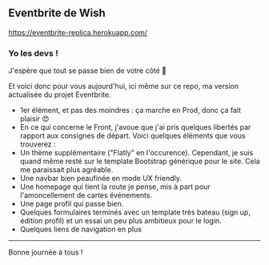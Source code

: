 ## Eventbrite de Wish

https://eventbrite-replica.herokuapp.com/


### Yo les devs !

J'espère que tout se passe bien de votre côté 🙂

Et voici donc pour vous aujourd'hui, ici même sur ce repo, ma version actualisée du projet Eventbrite.

- 1er élément, et pas des moindres : ça marche en Prod, donc ça fait plaisir 😍
- En ce qui concerne le Front, j'avoue que j'ai pris quelques libertés par rapport aux consignes de départ. Voici quelques éléments que vous trouverez :
 - Un thème supplémentaire ("Flatly" en l'occurence). Cependant, je suis quand même resté sur le template Bootstrap générique pour le site. Cela me paraissait plus agréable.
 - Une navbar bien peaufinée en mode UX friendly.
 - Une homepage qui tient la route je pense, mis à part pour l'amoncellement de cartes événements.
 - Une page profil qui passe bien.
 - Quelques formulaires terminés avec un template très bateau (sign up, édition profil) et un essai un peu plus ambitieux pour le login.
 - Quelques liens de navigation en plus 

---

Bonne journée à tous !